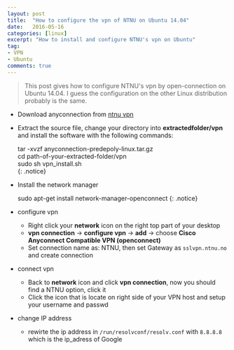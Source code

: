 ```yaml
---
layout: post
title:  "How to configure the vpn of NTNU on Ubuntu 14.04"
date:   2016-05-16
categories: [linux]
excerpt: "How to install and configure NTNU's vpn on Ubuntu"
tag:
- VPN 
- Ubuntu 
comments: true
---
```


> This post gives how to configure NTNU's vpn by open-connection on Ubuntu 14.04.
> I guess the configuration on the other Linux distribution probably is the same.

+ Download anyconnection from [ntnu vpn](https://innsida.ntnu.no/wiki/-/wiki/English/Install+VPN)

+ Extract the source file, change your directory into **extractedfolder/vpn** and install the
software with the following commands:

	tar -xvzf anyconnection-predepoly-linux.tar.gz   
	cd path-of-your-extracted-folder/vpn   
	sudo sh vpn_install.sh  
	{: .notice}

+ Install the network manager 

	sudo apt-get install network-manager-openconnect 
	{: .notice}

+ configure vpn 
	+ Right click your **network** icon on the right top part of your desktop 
	+ **vpn connection** -> **configure vpn** -> **add** -> choose **Cisco Anyconnect Compatible VPN (openconnect)** 
	+ Set connection name as: NTNU, then set Gateway as `sslvpn.ntnu.no` and create connection 
+ connect vpn 
	+ Back to **network** icon and click **vpn connection**, now you should find a NTNU option, click it 
	+ Click the icon that is locate on right side of your VPN host and setup your username and passwd 

+ change IP address 
	+ rewirte the ip address in `/run/resolvconf/resolv.conf` with `8.8.8.8` which is the ip_adress of Google
